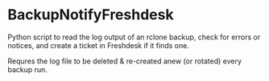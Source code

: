 # BackupNotifyFreshdesk

Python script to read the log output of an rclone backup, check for errors or notices, and create a ticket in Freshdesk if it finds one.

Requres the log file to be deleted & re-created anew (or rotated) every backup run.
